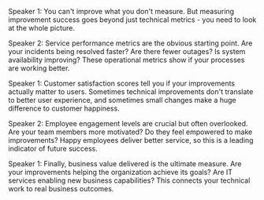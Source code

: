 Speaker 1: You can't improve what you don't measure. But measuring improvement success goes beyond just technical metrics - you need to look at the whole picture.

Speaker 2: Service performance metrics are the obvious starting point. Are your incidents being resolved faster? Are there fewer outages? Is system availability improving? These operational metrics show if your processes are working better.

Speaker 1: Customer satisfaction scores tell you if your improvements actually matter to users. Sometimes technical improvements don't translate to better user experience, and sometimes small changes make a huge difference to customer happiness.

Speaker 2: Employee engagement levels are crucial but often overlooked. Are your team members more motivated? Do they feel empowered to make improvements? Happy employees deliver better service, so this is a leading indicator of future success.

Speaker 1: Finally, business value delivered is the ultimate measure. Are your improvements helping the organization achieve its goals? Are IT services enabling new business capabilities? This connects your technical work to real business outcomes.